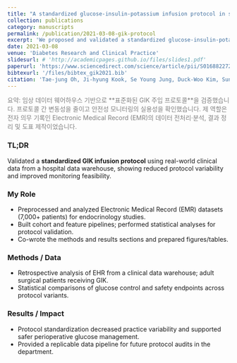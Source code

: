 ```yaml
---
title: "A standardized glucose-insulin-potassium infusion protocol in surgical patients: Use of real clinical data from a clinical data warehouse"
collection: publications
category: manuscripts
permalink: /publication/2021-03-08-gik-protocol
excerpt: 'We proposed and validated a standardized glucose-insulin-potassium infusion protocol using real-world clinical data from a hospital data warehouse.'
date: 2021-03-08
venue: 'Diabetes Research and Clinical Practice'
slidesurl: # 'http://academicpages.github.io/files/slides1.pdf'
paperurl: 'https://www.sciencedirect.com/science/article/pii/S0168822721001091'
bibtexurl: '/files/bibtex_gik2021.bib'
citation: 'Tae-jung Oh, Ji-hyung Kook, Se Young Jung, Duck-Woo Kim, Sung Hee Choi, Hong Bin Kim, Hak Chul Jang (2021). &quot;A standardized glucose-insulin-potassium infusion protocol in surgical patients: Use of real clinical data from a clinical data warehouse.&quot; <i>Diabetes Research and Clinical Practice</i>, 174:108756.'
---
```


<span style="color:gray">
요약: 임상 데이터 웨어하우스 기반으로 **표준화된 GIK 주입 프로토콜**을 검증했습니다.  
프로토콜 간 변동성을 줄이고 안전성 모니터링의 실용성을 확인했습니다. 제 역할은 전자 의무 기록인 Electronic Medical Record (EMR)의 데이터 전처리·분석, 결과 정리 및 도표 제작이었습니다.
</span>

### TL;DR
Validated a **standardized GIK infusion protocol** using real-world clinical data from a hospital data warehouse, showing reduced protocol variability and improved monitoring feasibility.

### My Role
- Preprocessed and analyzed Electronic Medical Record (EMR) datasets (7,000+ patients) for endocrinology studies.  
- Built cohort and feature pipelines; performed statistical analyses for protocol validation.  
- Co-wrote the methods and results sections and prepared figures/tables.

### Methods / Data
- Retrospective analysis of EHR from a clinical data warehouse; adult surgical patients receiving GIK.  
- Statistical comparisons of glucose control and safety endpoints across protocol variants.

### Results / Impact
- Protocol standardization decreased practice variability and supported safer perioperative glucose management.  
- Provided a replicable data pipeline for future protocol audits in the department.